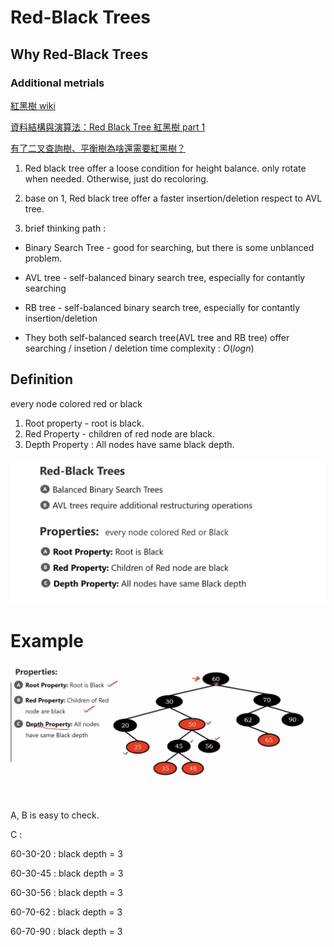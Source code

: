 # Red-Black Trees

## Why Red-Black Trees

### Additional metrials

[紅黑樹 wiki](https://zh.wikipedia.org/wiki/%E7%BA%A2%E9%BB%91%E6%A0%91)

[資料結構與演算法：Red Black Tree 紅黑樹 part 1](https://josephjsf2.github.io/data/structure/and/algorithm/2020/04/28/red-black-tree-part-1.html)

[有了二叉查詢樹、平衡樹為啥還需要紅黑樹？](https://www.mdeditor.tw/pl/pdHL/zh-tw)

1. Red black tree offer a loose condition for height balance. only rotate when needed. Otherwise, just do recoloring.
2. base on 1, Red black tree offer a faster insertion/deletion respect to AVL tree.

3. brief thinking path : 

* Binary Search Tree - good for searching, but there is some unblanced problem.

* AVL tree - self-balanced binary search tree, especially for  contantly searching
* RB tree - self-balanced binary search tree, especially for contantly insertion/deletion

* They both self-balanced search tree(AVL tree and RB tree) offer searching / insetion / deletion time complexity : $O(log n)$

## Definition

every node colored red or black

1. Root property - root is black.
2. Red Property - children of red node are black.
3. Depth Property : All nodes have same black depth.

<img src='../assets/206_1.png'></img>

# Example

<img src='../assets/206_2.png'></img>

A, B is easy to check.

C : 

60-30-20 : black depth = 3

60-30-45 : black depth = 3

60-30-56 : black depth = 3

60-70-62 : black depth = 3

60-70-90 : black depth = 3

